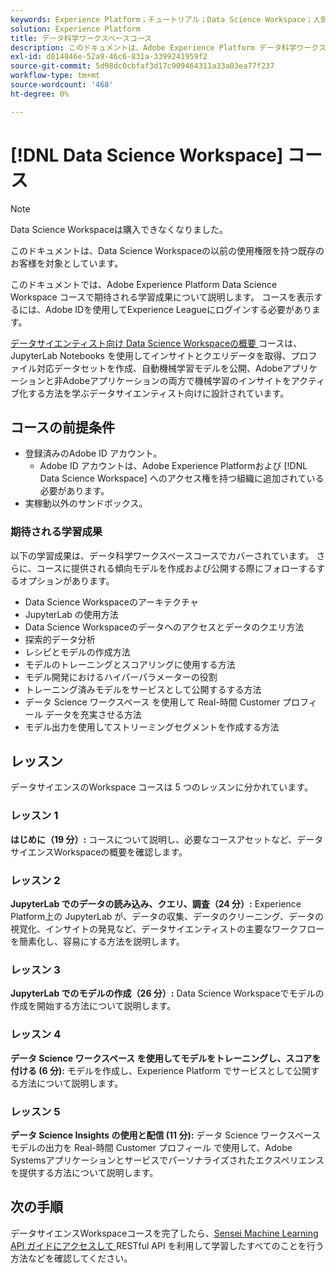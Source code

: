 ```yaml
---
keywords: Experience Platform；チュートリアル；Data Science Workspace；人気のトピック；データサイエンスコース；コース；dsw
solution: Experience Platform
title: データ科学ワークスペースコース
description: このドキュメントは、Adobe Experience Platform データ科学ワークスペースコースのリンクと説明を提供します。
exl-id: d814846e-52a9-46c6-831a-3399241959f2
source-git-commit: 5d98dc0cbfaf3d17c909464311a33a03ea77f237
workflow-type: tm+mt
source-wordcount: '468'
ht-degree: 0%

---
```



# [!DNL Data Science Workspace] コース

>[!NOTE]
>
>Data Science Workspaceは購入できなくなりました。
>
>このドキュメントは、Data Science Workspaceの以前の使用権限を持つ既存のお客様を対象としています。

このドキュメントでは、Adobe Experience Platform Data Science Workspace コースで期待される学習成果について説明します。 コースを表示するには、Adobe IDを使用してExperience Leagueにログインする必要があります。

[ データサイエンティスト向け Data Science Workspaceの概要 ](https://experienceleague.adobe.com/?lang=ja&recommended=ExperiencePlatform-U-1-2021.1.dsw&amp;lang=ja) コースは、JupyterLab Notebooks を使用してインサイトとクエリデータを取得、プロファイル対応データセットを作成、自動機械学習モデルを公開、Adobeアプリケーションと非Adobeアプリケーションの両方で機械学習のインサイトをアクティブ化する方法を学ぶデータサイエンティスト向けに設計されています。

## コースの前提条件

- 登録済みのAdobe ID アカウント。
   - Adobe ID アカウントは、Adobe Experience Platformおよび [!DNL Data Science Workspace] へのアクセス権を持つ組織に追加されている必要があります。
- 実稼動以外のサンドボックス。

### 期待される学習成果

以下の学習成果は、データ科学ワークスペースコースでカバーされています。 さらに、コースに提供される傾向モデルを作成および公開する際にフォローするするオプションがあります。

- Data Science Workspaceのアーキテクチャ
- JupyterLab の使用方法
- Data Science Workspaceのデータへのアクセスとデータのクエリ方法
- 探索的データ分析
- レシピとモデルの作成方法
- モデルのトレーニングとスコアリングに使用する方法
- モデル開発におけるハイパーパラメーターの役割
- トレーニング済みモデルをサービスとして公開するする方法
- データ Science ワークスペース を使用して Real-時間 Customer プロフィール データを充実させる方法
- モデル出力を使用してストリーミングセグメントを作成する方法

## レッスン

データサイエンスのWorkspace コースは 5 つのレッスンに分かれています。

### レッスン 1

**はじめに（19 分）:** コースについて説明し、必要なコースアセットなど、データサイエンスWorkspaceの概要を確認します。

### レッスン 2

**JupyterLab でのデータの読み込み、クエリ、調査（24 分）:** Experience Platform上の JupyterLab が、データの収集、データのクリーニング、データの視覚化、インサイトの発見など、データサイエンティストの主要なワークフローを簡素化し、容易にする方法を説明します。

### レッスン 3

**JupyterLab でのモデルの作成（26 分）:** Data Science Workspaceでモデルの作成を開始する方法について説明します。

### レッスン 4

**データ Science ワークスペース を使用してモデルをトレーニングし、スコアを付ける (6 分):** モデルを作成し、Experience Platform でサービスとして公開する方法について説明します。

### レッスン 5

**データ Science Insights の使用と配信 (11 分):** データ Science ワークスペース モデルの出力を Real-時間 Customer プロフィール で使用して、Adobe Systemsアプリケーションとサービスでパーソナライズされたエクスペリエンスを提供する方法について説明します。

## 次の手順

データサイエンスWorkspaceコースを完了したら、[Sensei Machine Learning API ガイドにアクセスして ](./api/getting-started.md)RESTful API を利用して学習したすべてのことを行う方法などを確認してください。



